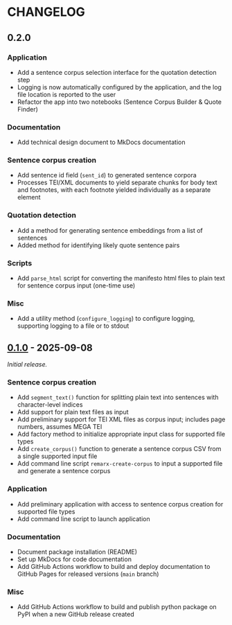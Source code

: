 # CHANGELOG

## 0.2.0

### Application

- Add a sentence corpus selection interface for the quotation detection step
- Logging is now automatically configured by the application, and the log file location is reported to the user
- Refactor the app into two notebooks (Sentence Corpus Builder & Quote Finder)

### Documentation

- Add technical design document to MkDocs documentation

### Sentence corpus creation

- Add sentence id field (`sent_id`) to generated sentence corpora
- Processes TEI/XML documents to yield separate chunks for body text and footnotes, with each footnote yielded individually as a separate element

### Quotation detection

- Add a method for generating sentence embeddings from a list of sentences
- Added method for identifying likely quote sentence pairs

### Scripts

- Add `parse_html` script for converting the manifesto html files to plain text for sentence corpus input (one-time use)

### Misc

- Add a utility method (`configure_logging`) to configure logging, supporting logging to a file or to stdout

## [0.1.0] - 2025-09-08

_Initial release._

### Sentence corpus creation

- Add `segment_text()` function for splitting plain text into sentences with character-level indices
- Add support for plain text files as input
- Add preliminary support for TEI XML files as corpus input; includes page numbers, assumes MEGA TEI
- Add factory method to initialize appropriate input class for supported file types
- Add `create_corpus()` function to generate a sentence corpus CSV from a single supported input file
- Add command line script `remarx-create-corpus` to input a supported file and generate a sentence corpus

### Application

- Add preliminary application with access to sentence corpus creation for supported file types
- Add command line script to launch application

### Documentation

- Document package installation (README)
- Set up MkDocs for code documentation
- Add GitHub Actions workflow to build and deploy documentation to GitHub Pages for released versions (`main` branch)

### Misc

- Add GitHub Actions workflow to build and publish python package on PyPI when a new GitHub release created

[0.1.0]: https://github.com/Princeton-CDH/remarx/tree/0.1
